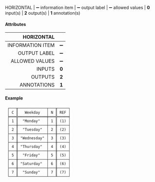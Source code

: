 HORIZONTAL | ➖ information item | ➖ output label | ➖ allowed values | **0** input(s) | **2** output(s) | **1** annotation(s)

#### Attributes

|       HORIZONTAL |       |
|-----------------:|:-----:|
| INFORMATION ITEM |   ➖   |
|     OUTPUT LABEL |   ➖   |
|   ALLOWED VALUES |   ➖   |
|           INPUTS | **0** |
|          OUTPUTS | **2** |
|      ANNOTATIONS | **1** |

#### Example

```text
 ┌───╥─────────────┬───╥─────┐
 │ C ║   Weekday   │ N ║ REF │
 ╞═══╬═════════════╪═══╬═════╡
 │ 1 ║  "Monday"   │ 1 ║ (1) │
 ├───╫─────────────┼───╫─────┤
 │ 2 ║  "Tuesday"  │ 2 ║ (2) │
 ├───╫─────────────┼───╫─────┤
 │ 3 ║ "Wednesday" │ 3 ║ (3) │
 ├───╫─────────────┼───╫─────┤
 │ 4 ║ "Thursday"  │ 4 ║ (4) │
 ├───╫─────────────┼───╫─────┤
 │ 5 ║  "Friday"   │ 5 ║ (5) │
 ├───╫─────────────┼───╫─────┤
 │ 6 ║ "Saturday"  │ 6 ║ (6) │
 ├───╫─────────────┼───╫─────┤
 │ 7 ║  "Sunday"   │ 7 ║ (7) │
 └───╨─────────────┴───╨─────┘
```
